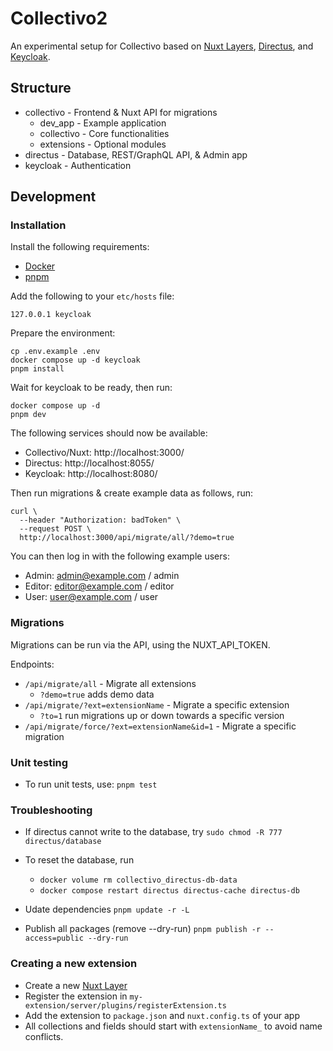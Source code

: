 # Collectivo2

An experimental setup for Collectivo based on [Nuxt Layers](https://nuxt.com/docs/guide/going-further/layers), [Directus](https://directus.io/), and [Keycloak](https://www.keycloak.org/).

## Structure

- collectivo - Frontend & Nuxt API for migrations
    - dev_app - Example application
    - collectivo - Core functionalities
    - extensions - Optional modules
- directus - Database, REST/GraphQL API, & Admin app
- keycloak - Authentication

## Development

### Installation

Install the following requirements:

- [Docker](https://docs.docker.com/get-docker/)
- [pnpm](https://pnpm.io/installation)

Add the following to your `etc/hosts` file:

```
127.0.0.1 keycloak
```

Prepare the environment:

```
cp .env.example .env
docker compose up -d keycloak
pnpm install
```

Wait for keycloak to be ready, then run:

```
docker compose up -d
pnpm dev
```

The following services should now be available:

- Collectivo/Nuxt: http://localhost:3000/
- Directus: http://localhost:8055/
- Keycloak: http://localhost:8080/

Then run migrations & create example data as follows, run:

```
curl \
  --header "Authorization: badToken" \
  --request POST \
  http://localhost:3000/api/migrate/all/?demo=true
```

You can then log in with the following example users:

- Admin: admin@example.com / admin
- Editor: editor@example.com / editor
- User: user@example.com / user

### Migrations

Migrations can be run via the API, using the NUXT_API_TOKEN.

Endpoints:

- `/api/migrate/all` - Migrate all extensions
    - `?demo=true` adds demo data
- `/api/migrate/?ext=extensionName` - Migrate a specific extension
    - `?to=1` run migrations up or down towards a specific version
- `/api/migrate/force/?ext=extensionName&id=1` - Migrate a specific migration

### Unit testing

- To run unit tests, use: `pnpm test`

### Troubleshooting

- If directus cannot write to the database, try `sudo chmod -R 777 directus/database`
- To reset the database, run
    - `docker volume rm collectivo_directus-db-data`
    - `docker compose restart directus directus-cache directus-db`

- Udate dependencies `pnpm update -r -L`
- Publish all packages (remove --dry-run) `pnpm publish -r --access=public --dry-run`

### Creating a new extension

- Create a new [Nuxt Layer](https://nuxt.com/docs/guide/going-further/layers)
- Register the extension in `my-extension/server/plugins/registerExtension.ts`
- Add the extension to `package.json` and `nuxt.config.ts` of your app
- All collections and fields should start with `extensionName_` to avoid name conflicts.
